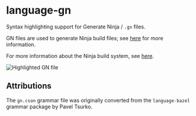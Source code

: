 # language-gn

Syntax highlighting support for Generate Ninja / `.gn` files.

GN files are used to generate Ninja build files; see
[here](https://chromium.googlesource.com/chromium/src/+/master/tools/gn/README.md)
for more information.

For more information about the Ninja build system, see
[here](https://ninja-build.org/).

![Highlighted GN file](https://raw.githubusercontent.com/devoncarew/language-gn/master/docs/screenshot.png)

## Attributions

The `gn.cson` grammar file was originally converted from the `language-bazel`
grammar package by Pavel Tsurko.
